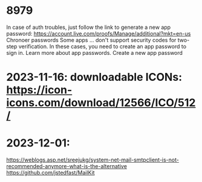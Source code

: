 # 8979 
In case of auth troubles, just follow the link to generate a new app password:    https://account.live.com/proofs/Manage/additional?mkt=en-us
Chronoer passwords   Some apps ... don't support security codes for two-step verification. In these cases, you need to create an app password to sign in. Learn more about app passwords.   Create a new app password

# 2023-11-16: downloadable ICONs: https://icon-icons.com/download/12566/ICO/512/

# 2023-12-01: 
  https://weblogs.asp.net/sreejukg/system-net-mail-smtpclient-is-not-recommended-anymore-what-is-the-alternative
  https://github.com/jstedfast/MailKit